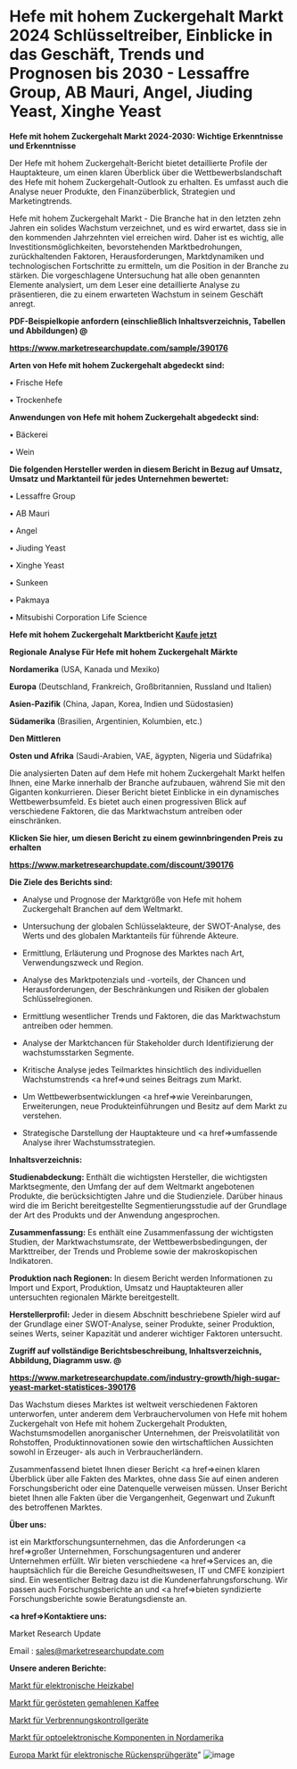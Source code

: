 # Hefe mit hohem Zuckergehalt Markt 2024 Schlüsseltreiber, Einblicke in das Geschäft, Trends und Prognosen bis 2030 - Lessaffre Group, AB Mauri, Angel, Jiuding Yeast, Xinghe Yeast

<strong>Hefe mit hohem Zuckergehalt Markt 2024-2030: Wichtige Erkenntnisse und Erkenntnisse</strong>

Der Hefe mit hohem Zuckergehalt-Bericht bietet detaillierte Profile der Hauptakteure, um einen klaren Überblick über die Wettbewerbslandschaft des Hefe mit hohem Zuckergehalt-Outlook zu erhalten. Es umfasst auch die Analyse neuer Produkte, den Finanzüberblick, Strategien und Marketingtrends.

Hefe mit hohem Zuckergehalt Markt - Die Branche hat in den letzten zehn Jahren ein solides Wachstum verzeichnet, und es wird erwartet, dass sie in den kommenden Jahrzehnten viel erreichen wird. Daher ist es wichtig, alle Investitionsmöglichkeiten, bevorstehenden Marktbedrohungen, zurückhaltenden Faktoren, Herausforderungen, Marktdynamiken und technologischen Fortschritte zu ermitteln, um die Position in der Branche zu stärken. Die vorgeschlagene Untersuchung hat alle oben genannten Elemente analysiert, um dem Leser eine detaillierte Analyse zu präsentieren, die zu einem erwarteten Wachstum in seinem Geschäft anregt.



<strong><b>PDF-Beispielkopie anfordern (einschließlich Inhaltsverzeichnis, Tabellen und Abbildungen) @ </b></strong>

<strong><a href=https://www.marketresearchupdate.com/sample/390176>

<strong>https://www.marketresearchupdate.com/sample/390176</u></a></strong></strong>



<strong>Arten von Hefe mit hohem Zuckergehalt abgedeckt sind:</strong>

• Frische Hefe

• Trockenhefe



<strong>Anwendungen von Hefe mit hohem Zuckergehalt abgedeckt sind:</strong>

• Bäckerei

• Wein



<strong>Die folgenden Hersteller werden in diesem Bericht in Bezug auf Umsatz, Umsatz und Marktanteil für jedes Unternehmen bewertet:</strong>

• Lessaffre Group

• AB Mauri

• Angel

• Jiuding Yeast

• Xinghe Yeast

• Sunkeen

• Pakmaya

• Mitsubishi Corporation Life Science



<strong>Hefe mit hohem Zuckergehalt Marktbericht <a href=https://www.marketresearchupdate.com/buynow/390176>Kaufe jetzt</a></strong>



<strong>Regionale Analyse Für Hefe mit hohem Zuckergehalt Märkte</strong>



<strong>Nordamerika</strong> (USA, Kanada und Mexiko)



<strong>Europa</strong> (Deutschland, Frankreich, Großbritannien, Russland und Italien)



<strong>Asien-Pazifik</strong> (China, Japan, Korea, Indien und Südostasien)



<strong>Südamerika</strong> (Brasilien, Argentinien, Kolumbien, etc.)



<strong>Den Mittleren</strong> 

<strong>Osten und Afrika</strong> (Saudi-Arabien, VAE, ägypten, Nigeria und Südafrika)

Die analysierten Daten auf dem Hefe mit hohem Zuckergehalt Markt helfen Ihnen, eine Marke innerhalb der Branche aufzubauen, während Sie mit den Giganten konkurrieren. Dieser Bericht bietet Einblicke in ein dynamisches Wettbewerbsumfeld. Es bietet auch einen progressiven Blick auf verschiedene Faktoren, die das Marktwachstum antreiben oder einschränken.



<strong>Klicken Sie hier, um diesen Bericht zu einem gewinnbringenden Preis zu erhalten
</strong>

<strong><a href=https://www.marketresearchupdate.com/discount/390176>https://www.marketresearchupdate.com/discount/390176</b></u></strong></a>



<strong>Die Ziele des Berichts sind:</strong>

- Analyse und Prognose der Marktgröße von Hefe mit hohem Zuckergehalt Branchen auf dem Weltmarkt.

- Untersuchung der globalen Schlüsselakteure, der SWOT-Analyse, des Werts und des globalen Marktanteils für führende Akteure.

- Ermittlung, Erläuterung und Prognose des Marktes nach Art, Verwendungszweck und Region.

- Analyse des Marktpotenzials und -vorteils, der Chancen und Herausforderungen, der Beschränkungen und Risiken der globalen Schlüsselregionen.

- Ermittlung wesentlicher Trends und Faktoren, die das Marktwachstum antreiben oder hemmen.

- Analyse der Marktchancen für Stakeholder durch Identifizierung der wachstumsstarken Segmente.

- Kritische Analyse jedes Teilmarktes hinsichtlich des individuellen Wachstumstrends <a href=>und</a> seines Beitrags zum Markt.

- Um Wettbewerbsentwicklungen <a href=>wie</a> Vereinbarungen, Erweiterungen, neue Produkteinführungen und Besitz auf dem Markt zu verstehen.

- Strategische Darstellung der Hauptakteure und <a href=>umfas</a>sende Analyse ihrer Wachstumsstrategien.



<strong>Inhaltsverzeichnis:</strong>



<strong>Studienabdeckung:</strong> Enthält die wichtigsten Hersteller, die wichtigsten Marktsegmente, den Umfang der auf dem Weltmarkt angebotenen Produkte, die berücksichtigten Jahre und die Studienziele. Darüber hinaus wird die im Bericht bereitgestellte Segmentierungsstudie auf der Grundlage der Art des Produkts und der Anwendung angesprochen.



<strong>Zusammenfassung:</strong> Es enthält eine Zusammenfassung der wichtigsten Studien, der Marktwachstumsrate, der Wettbewerbsbedingungen, der Markttreiber, der Trends und Probleme sowie der makroskopischen Indikatoren.



<strong>Produktion nach Regionen:</strong> In diesem Bericht werden Informationen zu Import und Export, Produktion, Umsatz und Hauptakteuren aller untersuchten regionalen Märkte bereitgestellt.



<strong>Herstellerprofil:</strong> Jeder in diesem Abschnitt beschriebene Spieler wird auf der Grundlage einer SWOT-Analyse, seiner Produkte, seiner Produktion, seines Werts, seiner Kapazität und anderer wichtiger Faktoren untersucht.



<strong><b>Zugriff auf vollständige Berichtsbeschreibung, Inhaltsverzeichnis, Abbildung, Diagramm usw. @ </b></strong>

<strong><a href=https://www.marketresearchupdate.com/industry-growth/high-sugar-yeast-market-statistices-390176>https://www.marketresearchupdate.com/industry-growth/high-sugar-yeast-market-statistices-390176</a></strong>

Das Wachstum dieses Marktes ist weltweit verschiedenen Faktoren unterworfen, unter anderem dem Verbrauchervolumen von Hefe mit hohem Zuckergehalt von Hefe mit hohem Zuckergehalt Produkten, Wachstumsmodellen anorganischer Unternehmen, der Preisvolatilität von Rohstoffen, Produktinnovationen sowie den wirtschaftlichen Aussichten sowohl in Erzeuger- als auch in Verbraucherländern.

Zusammenfassend bietet Ihnen dieser Bericht <a href=>einen</a> klaren Überblick über alle Fakten des Marktes, ohne dass Sie auf einen anderen Forschungsbericht oder eine Datenquelle verweisen müssen. Unser Bericht bietet Ihnen alle Fakten über die Vergangenheit, Gegenwart und Zukunft des betroffenen Marktes.



<strong>Über uns:</strong>

 ist ein Marktforschungsunternehmen, das die Anforderungen <a href=>großer</a> Unternehmen, Forschungsagenturen und anderer Unternehmen erfüllt. Wir bieten verschiedene <a href=>Services</a> an, die hauptsächlich für die Bereiche Gesundheitswesen, IT und CMFE konzipiert sind. Ein wesentlicher Beitrag dazu ist die Kundenerfahrungsforschung. Wir passen auch Forschungsberichte an und <a href=>bieten</a> syndizierte Forschungsberichte sowie Beratungsdienste an.



<strong><a href=>Kontaktiere uns:</a></strong>

Market Research Update

Email : sales@marketresearchupdate.com



<strong>Unsere anderen Berichte:</strong>

<a href=https://www.linkedin.com/pulse/electronic-heating-cables-market-witness-huge>Markt für elektronische Heizkabel</a>

<a href=https://www.linkedin.com/pulse/roast-ground-coffee-market-size-industry-growth>Markt für gerösteten gemahlenen Kaffee</a>

<a href=https://www.linkedin.com/pulse/combustion-control-equipment-market-2023-analysis-growth>Markt für Verbrennungskontrollgeräte</a>

<a href=https://www.linkedin.com/pulse/north-america-optoelectronic-components-market>Markt für optoelektronische Komponenten in Nordamerika</a>

<a href=https://www.linkedin.com/pulse/europe-electronic-knapsack-sprayer-market-2023-new-comprehensive>Europa Markt für elektronische Rückensprühgeräte</a>"
![image](https://github.com/Gayatrikarjule/Market-Analysis-361/assets/97346546/873567cd-9f4e-4d83-a07d-647827c5d8e6)
